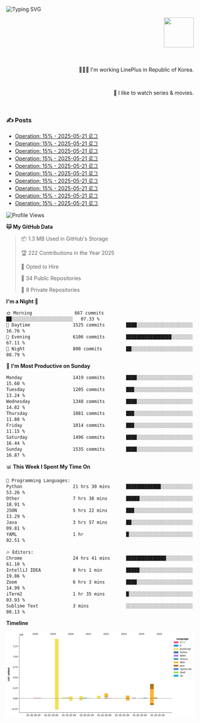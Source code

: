 ![Typing SVG](https://readme-typing-svg.herokuapp.com/?lines=Hello,+I'm+Changkwon+😎&height=150&width=1024&size=40&color=458588&background=282828&center=true&vCenter=true&multiline=false&duration=2000&pause=0)

<div align=right>
  <a href="https://github.com/devxb/gitanimals">
    <img
      src="https://render.gitanimals.org/lines/spearkkk?pet-id=624227435622945015"
      width="80"
      height="80"
    />
  </a>
  <br/>
  <br/>  
  <br/>
  
  👨🏼‍💻 I'm working LinePlus in Republic of Korea.
  
  <br/>
  
  🍿 I like to watch series & movies.
  
  <br/>

</div>
  
<div align=left>
  
  <div>
    
  ### ✍️ Posts
    
  </div>
  
  <!-- BLOGPOSTS:START -->
- [Operation: 15% - 2025-05-21 로그](https://spearkkk.dev/kr/blog/operation-15-log-2025-05-21)
- [Operation: 15% - 2025-05-21 로그](https://spearkkk.dev/kr/blog/operation-15-log-2025-05-21)
- [Operation: 15% - 2025-05-21 로그](https://spearkkk.dev/kr/blog/operation-15-log-2025-05-21)
- [Operation: 15% - 2025-05-21 로그](https://spearkkk.dev/kr/blog/operation-15-log-2025-05-21)
- [Operation: 15% - 2025-05-21 로그](https://spearkkk.dev/kr/blog/operation-15-log-2025-05-21)
- [Operation: 15% - 2025-05-21 로그](https://spearkkk.dev/kr/blog/operation-15-log-2025-05-21)
- [Operation: 15% - 2025-05-21 로그](https://spearkkk.dev/kr/blog/operation-15-log-2025-05-21)
- [Operation: 15% - 2025-05-21 로그](https://spearkkk.dev/kr/blog/operation-15-log-2025-05-21)
- [Operation: 15% - 2025-05-21 로그](https://spearkkk.dev/kr/blog/operation-15-log-2025-05-21)
- [Operation: 15% - 2025-05-21 로그](https://spearkkk.dev/kr/blog/operation-15-log-2025-05-21)
<!-- BLOGPOSTS:END -->

  
<!--START_SECTION:waka-->
![Profile Views](http://img.shields.io/badge/Profile%20Views-2-blue)

**🐱 My GitHub Data** 

> 📦 1.3 MB Used in GitHub's Storage 
 > 
> 🏆 222 Contributions in the Year 2025
 > 
> 💼 Opted to Hire
 > 
> 📜 34 Public Repositories 
 > 
> 🔑 8 Private Repositories 
 > 
**I'm a Night 🦉** 

```text
🌞 Morning                667 commits         ██░░░░░░░░░░░░░░░░░░░░░░░   07.33 % 
🌆 Daytime                1525 commits        ████░░░░░░░░░░░░░░░░░░░░░   16.76 % 
🌃 Evening                6106 commits        █████████████████░░░░░░░░   67.11 % 
🌙 Night                  800 commits         ██░░░░░░░░░░░░░░░░░░░░░░░   08.79 % 
```
📅 **I'm Most Productive on Sunday** 

```text
Monday                   1419 commits        ████░░░░░░░░░░░░░░░░░░░░░   15.60 % 
Tuesday                  1205 commits        ███░░░░░░░░░░░░░░░░░░░░░░   13.24 % 
Wednesday                1348 commits        ████░░░░░░░░░░░░░░░░░░░░░   14.82 % 
Thursday                 1081 commits        ███░░░░░░░░░░░░░░░░░░░░░░   11.88 % 
Friday                   1014 commits        ███░░░░░░░░░░░░░░░░░░░░░░   11.15 % 
Saturday                 1496 commits        ████░░░░░░░░░░░░░░░░░░░░░   16.44 % 
Sunday                   1535 commits        ████░░░░░░░░░░░░░░░░░░░░░   16.87 % 
```


📊 **This Week I Spent My Time On** 

```text
💬 Programming Languages: 
Python                   21 hrs 30 mins      █████████████░░░░░░░░░░░░   53.26 % 
Other                    7 hrs 38 mins       █████░░░░░░░░░░░░░░░░░░░░   18.91 % 
JSON                     5 hrs 22 mins       ███░░░░░░░░░░░░░░░░░░░░░░   13.29 % 
Java                     3 hrs 57 mins       ██░░░░░░░░░░░░░░░░░░░░░░░   09.81 % 
YAML                     1 hr                █░░░░░░░░░░░░░░░░░░░░░░░░   02.51 % 

🔥 Editors: 
Chrome                   24 hrs 41 mins      ███████████████░░░░░░░░░░   61.10 % 
IntelliJ IDEA            8 hrs 1 min         █████░░░░░░░░░░░░░░░░░░░░   19.86 % 
Zoom                     6 hrs 3 mins        ████░░░░░░░░░░░░░░░░░░░░░   14.99 % 
iTerm2                   1 hr 35 mins        █░░░░░░░░░░░░░░░░░░░░░░░░   03.93 % 
Sublime Text             3 mins              ░░░░░░░░░░░░░░░░░░░░░░░░░   00.13 % 
```

**Timeline**

![Lines of Code chart](https://raw.githubusercontent.com/spearkkk/spearkkk/main/assets/bar_graph.png)


<!--END_SECTION:waka-->
</div>

